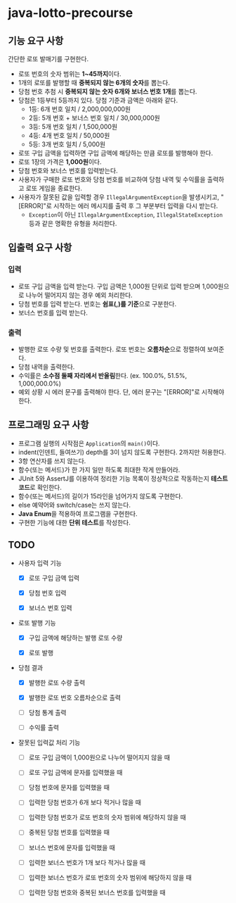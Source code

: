 # java-lotto-precourse

## 기능 요구 사항
간단한 로또 발매기를 구현한다.

- 로또 번호의 숫자 범위는 **1~45까지**이다.
- 1개의 로또를 발행할 때 **중복되지 않는 6개의 숫자**를 뽑는다.
- 당첨 번호 추첨 시 **중복되지 않는 숫자 6개와 보너스 번호 1개**를 뽑는다.
- 당첨은 1등부터 5등까지 있다. 당첨 기준과 금액은 아래와 같다.
  - 1등: 6개 번호 일치 / 2,000,000,000원
  - 2등: 5개 번호 + 보너스 번호 일치 / 30,000,000원
  - 3등: 5개 번호 일치 / 1,500,000원
  - 4등: 4개 번호 일치 / 50,000원
  - 5등: 3개 번호 일치 / 5,000원
- 로또 구입 금액을 입력하면 구입 금액에 해당하는 만큼 로또를 발행해야 한다.
- 로또 1장의 가격은 **1,000원**이다.
- 당첨 번호와 보너스 번호를 입력받는다.
- 사용자가 구매한 로또 번호와 당첨 번호를 비교하여 당첨 내역 및 수익률을 출력하고 로또 게임을 종료한다.
- 사용자가 잘못된 값을 입력할 경우 `IllegalArgumentException`을 발생시키고, "[ERROR]"로 시작하는 에러 메시지를 출력 후 그 부분부터 입력을 다시 받는다.
  - `Exception`이 아닌 `IllegalArgumentException`, `IllegalStateException` 등과 같은 명확한 유형을 처리한다.

## 입출력 요구 사항
### 입력
- 로또 구입 금액을 입력 받는다. 구입 금액은 1,000원 단위로 입력 받으며 1,000원으로 나누어 떨어지지 않는 경우 예외 처리한다.
- 당첨 번호를 입력 받는다. 번호는 **쉼표(,)를 기준**으로 구분한다.
- 보너스 번호를 입력 받는다.
### 출력
- 발행한 로또 수량 및 번호를 출력한다. 로또 번호는 **오름차순**으로 정렬하여 보여준다.
- 당첨 내역을 출력한다.
- 수익률은 **소수점 둘째 자리에서 반올림**한다. (ex. 100.0%, 51.5%, 1,000,000.0%)
- 예외 상황 시 에러 문구를 출력해야 한다. 단, 에러 문구는 "[ERROR]"로 시작해야 한다.

## 프로그래밍 요구 사항
- 프로그램 실행의 시작점은 `Application`의 `main()`이다.
- indent(인덴트, 들여쓰기) depth를 3이 넘지 않도록 구현한다. 2까지만 허용한다.
- 3항 연산자를 쓰지 않는다.
- 함수(또는 메서드)가 한 가지 일만 하도록 최대한 작게 만들어라.
- JUnit 5와 AssertJ를 이용하여 정리한 기능 목록이 정상적으로 작동하는지 **테스트 코드**로 확인한다.
- 함수(또는 메서드)의 길이가 15라인을 넘어가지 않도록 구현한다.
- else 예약어와 switch/case는 쓰지 않는다.
- **Java Enum**을 적용하여 프로그램을 구현한다.
- 구현한 기능에 대한 **단위 테스트**를 작성한다.

## TODO
- 사용자 입력 기능
  - [X] 로또 구입 금액 입력
  - [X] 당첨 번호 입력
  - [X] 보너스 번호 입력


- 로또 발행 기능
  - [X] 구입 금액에 해당하는 발행 로또 수량
  - [X] 로또 발행


- 당첨 결과
  - [X] 발행한 로또 수량 출력
  - [X] 발행한 로또 번호 오름차순으로 출력
  - [ ] 당첨 통계 출력
  - [ ] 수익률 출력


- 잘못된 입력값 처리 기능
  - [ ] 로또 구입 금액이 1,000원으로 나누어 떨어지지 않을 때
  - [ ] 로또 구입 금액에 문자를 입력했을 때
  
  - [ ] 당첨 번호에 문자를 입력했을 때
  - [ ] 입력한 당첨 번호가 6개 보다 적거나 많을 때
  - [ ] 입력한 당첨 번호가 로또 번호의 숫자 범위에 해당하지 않을 때
  - [ ] 중복된 당첨 번호를 입력했을 때

  - [ ] 보너스 번호에 문자를 입력했을 때
  - [ ] 입력한 보너스 번호가 1개 보다 적거나 많을 때
  - [ ] 입력한 보너스 번호가 로또 번호의 숫자 범위에 해당하지 않을 때
  - [ ] 입력한 당첨 번호와 중복된 보너스 번호를 입력했을 때
